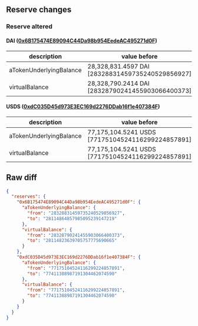 ## Reserve changes

### Reserve altered

#### DAI ([0x6B175474E89094C44Da98b954EedeAC495271d0F](https://etherscan.io/address/0x6B175474E89094C44Da98b954EedeAC495271d0F))

| description | value before | value after |
| --- | --- | --- |
| aTokenUnderlyingBalance | 28,328,831.4597 DAI [28328831459735240529856927] | 28,114,864.8579 DAI [28114864857985095239147219] |
| virtualBalance | 28,328,790.2414 DAI [28328790241455903066400373] | 28,114,823.6397 DAI [28114823639705757775690665] |


#### USDS ([0xdC035D45d973E3EC169d2276DDab16f1e407384F](https://etherscan.io/address/0xdC035D45d973E3EC169d2276DDab16f1e407384F))

| description | value before | value after |
| --- | --- | --- |
| aTokenUnderlyingBalance | 77,175,104.5241 USDS [77175104524116299224857891] | 77,411,388.9871 USDS [77411388987191304462074590] |
| virtualBalance | 77,175,104.5241 USDS [77175104524116299224857891] | 77,411,388.9871 USDS [77411388987191304462074590] |


## Raw diff

```json
{
  "reserves": {
    "0x6B175474E89094C44Da98b954EedeAC495271d0F": {
      "aTokenUnderlyingBalance": {
        "from": "28328831459735240529856927",
        "to": "28114864857985095239147219"
      },
      "virtualBalance": {
        "from": "28328790241455903066400373",
        "to": "28114823639705757775690665"
      }
    },
    "0xdC035D45d973E3EC169d2276DDab16f1e407384F": {
      "aTokenUnderlyingBalance": {
        "from": "77175104524116299224857891",
        "to": "77411388987191304462074590"
      },
      "virtualBalance": {
        "from": "77175104524116299224857891",
        "to": "77411388987191304462074590"
      }
    }
  }
}
```